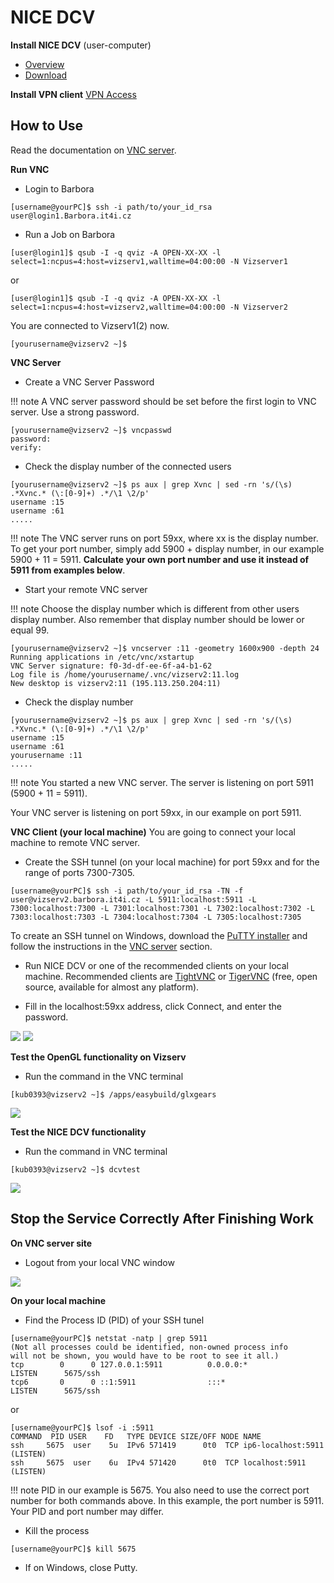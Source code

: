 # NICE DCV

**Install NICE DCV** (user-computer)

* [Overview][a]
* [Download][b]

**Install VPN client** [VPN Access][1]

## How to Use

Read the documentation on [VNC server][3].

**Run VNC**

* Login to Barbora

```console
[username@yourPC]$ ssh -i path/to/your_id_rsa user@login1.Barbora.it4i.cz
```

* Run a Job on Barbora

```console
[user@login1]$ qsub -I -q qviz -A OPEN-XX-XX -l select=1:ncpus=4:host=vizserv1,walltime=04:00:00 -N Vizserver1
```

or

```console
[user@login1]$ qsub -I -q qviz -A OPEN-XX-XX -l select=1:ncpus=4:host=vizserv2,walltime=04:00:00 -N Vizserver2
```

You are connected to Vizserv1(2) now.

```console
[yourusername@vizserv2 ~]$
```

**VNC Server**

* Create a VNC Server Password

!!! note
    A VNC server password should be set before the first login to VNC server. Use a strong password.

```console
[yourusername@vizserv2 ~]$ vncpasswd
password:
verify:
```

* Check the display number of the connected users

```console
[yourusername@vizserv2 ~]$ ps aux | grep Xvnc | sed -rn 's/(\s) .*Xvnc.* (\:[0-9]+) .*/\1 \2/p'
username :15
username :61
.....
```

!!! note
    The VNC server runs on port 59xx, where xx is the display number. To get your port number, simply add 5900 + display number, in our example 5900 + 11 = 5911. **Calculate your own port number and use it instead of 5911 from examples below**.

* Start your remote VNC server

!!! note
    Choose the display number which is different from other users display number. Also remember that display number should be lower or equal 99.

```console
[yourusername@vizserv2 ~]$ vncserver :11 -geometry 1600x900 -depth 24
Running applications in /etc/vnc/xstartup
VNC Server signature: f0-3d-df-ee-6f-a4-b1-62
Log file is /home/yourusername/.vnc/vizserv2:11.log
New desktop is vizserv2:11 (195.113.250.204:11)
```

* Check the display number

```console
[yourusername@vizserv2 ~]$ ps aux | grep Xvnc | sed -rn 's/(\s) .*Xvnc.* (\:[0-9]+) .*/\1 \2/p'
username :15
username :61
yourusername :11
.....
```

!!! note
    You started a new VNC server. The server is listening on port 5911 (5900 + 11 = 5911).

Your VNC server is listening on port 59xx, in our example on port 5911.

**VNC Client (your local machine)**
You are going to connect your local machine to remote VNC server.

* Create the SSH tunnel (on your local machine) for port 59xx and for the range of ports 7300-7305.

```console
[username@yourPC]$ ssh -i path/to/your_id_rsa -TN -f user@vizserv2.barbora.it4i.cz -L 5911:localhost:5911 -L 7300:localhost:7300 -L 7301:localhost:7301 -L 7302:localhost:7302 -L 7303:localhost:7303 -L 7304:localhost:7304 -L 7305:localhost:7305
```

To create an SSH tunnel on Windows, download the [PuTTY installer][d] and follow the instructions in the [VNC server][3] section.

* Run NICE DCV or one of the recommended clients on your local machine. Recommended clients are [TightVNC][f] or [TigerVNC][g] (free, open source, available for almost any platform).

* Fill in the localhost:59xx address, click Connect, and enter the password.

![](../../img/dcv_5911_1.png)
![](../../img/dcv_5911_2.png)

**Test the OpenGL functionality on Vizserv**

* Run the command in the VNC terminal

```console
[kub0393@vizserv2 ~]$ /apps/easybuild/glxgears
```

![](../../img/vizsrv_5911.png)

**Test the NICE DCV functionality**

* Run the command in VNC terminal

```console
[kub0393@vizserv2 ~]$ dcvtest
```

![](../../img/dcvtest_5911.png)

## Stop the Service Correctly After Finishing Work

**On VNC server site**

* Logout from your local VNC window

![](../../img/vizsrv_logout.png)

**On your local machine**

* Find the Process ID (PID) of your SSH tunel

```console
[username@yourPC]$ netstat -natp | grep 5911
(Not all processes could be identified, non-owned process info
will not be shown, you would have to be root to see it all.)
tcp        0      0 127.0.0.1:5911          0.0.0.0:*               LISTEN      5675/ssh
tcp6       0      0 ::1:5911                :::*                    LISTEN      5675/ssh
```

or

```console
[username@yourPC]$ lsof -i :5911
COMMAND  PID USER    FD   TYPE DEVICE SIZE/OFF NODE NAME
ssh     5675  user    5u  IPv6 571419      0t0  TCP ip6-localhost:5911 (LISTEN)
ssh     5675  user    6u  IPv4 571420      0t0  TCP localhost:5911 (LISTEN)
```

!!! note
    PID in our example is 5675. You also need to use the correct port number for both commands above. In this example, the port number is 5911. Your PID and port number may differ.

* Kill the process

```console
[username@yourPC]$ kill 5675
```

* If on Windows, close Putty.

[1]: ../../general/accessing-the-clusters/vpn-access.md
[2]: ../../general/accessing-the-clusters/shell-access-and-data-transfer/putty.md
[3]: ../../general/accessing-the-clusters/graphical-user-interface/vnc.md

[a]: https://aws.amazon.com/hpc/dcv/
[b]: https://www.nice-dcv.com/2016-0.html
[c]: https://winscp.net/eng/download.php
[d]: https://www.chiark.greenend.org.uk/~sgtatham/putty/latest.html
[e]: https://vpn.it4i.cz/user
[f]: http://www.tightvnc.com
[g]: http://sourceforge.net/apps/mediawiki/tigervnc/index.php?title=Main_Page
